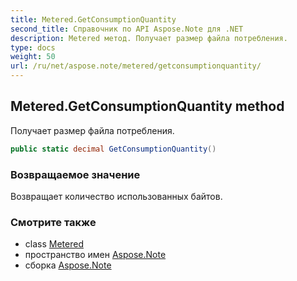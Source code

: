 ```yaml
---
title: Metered.GetConsumptionQuantity
second_title: Справочник по API Aspose.Note для .NET
description: Metered метод. Получает размер файла потребления.
type: docs
weight: 50
url: /ru/net/aspose.note/metered/getconsumptionquantity/
---
```

## Metered.GetConsumptionQuantity method

Получает размер файла потребления.

```csharp
public static decimal GetConsumptionQuantity()
```

### Возвращаемое значение

Возвращает количество использованных байтов.

### Смотрите также

* class [Metered](../)
* пространство имен [Aspose.Note](../../metered/)
* сборка [Aspose.Note](../../../)


